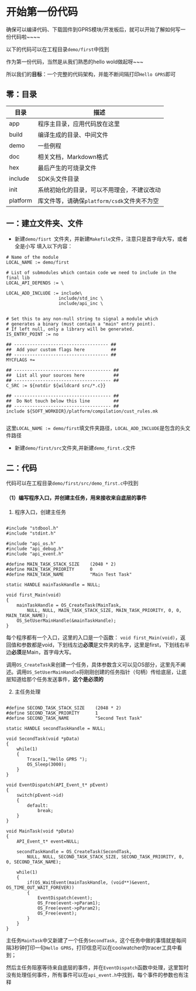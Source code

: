 开始第一份代码
=====

确保可以编译代码、下载固件到GPRS模块/开发板后，就可以开始了解如何写一份代码啦~~~~

以下的代码可以在工程目录`demo/first`中找到

作为第一份代码，当然是从我们熟悉的hello wold做起呀~~~

所以我们的**目标**：一个完整的代码架构，并能不断间隔打印`Hello GPRS`即可

## 零：目录

|  目录  |  描述  |
|  ---   |  ---  |
|app     |  程序主目录，应用代码放在这里  |
|build   |  编译生成的目录、中间文件      |
|demo    |  一些例程                    |
|doc     | 相关文档，Markdown格式        |
|hex     |  最后产生的可烧录文件         |
|include |  SDK头文件目录                 |
|init    |  系统初始化的目录，可以不用理会，不建议改动 |
|platform|  库文件等，请确保`platform/csdk`文件夹不为空|

## 一：建立文件夹、文件

* 新建`demo/fisrt `文件夹，并新建`Makefile`文件，注意只是首字母大写，或者全是小写
填入以下内容：

```
# Name of the module
LOCAL_NAME := demo/first

# List of submodules which contain code we need to include in the final lib
LOCAL_API_DEPENDS := \

LOCAL_ADD_INCLUDE := include\
                    include/std_inc \
                    include/api_inc \


# Set this to any non-null string to signal a module which 
# generates a binary (must contain a "main" entry point). 
# If left null, only a library will be generated.
IS_ENTRY_POINT := no

## ------------------------------------ ##
## 	Add your custom flags here          ##
## ------------------------------------ ##
MYCFLAGS += 

## ------------------------------------- ##
##	List all your sources here           ##
## ------------------------------------- ##
C_SRC := ${notdir ${wildcard src/*.c}}

## ------------------------------------- ##
##  Do Not touch below this line         ##
## ------------------------------------- ##
include ${SOFT_WORKDIR}/platform/compilation/cust_rules.mk


```

这里`LOCAL_NAME := demo/first`填文件夹路径，`LOCAL_ADD_INCLUDE`是包含的头文件路径

* 新建`demo/first/src`文件夹,并新建`demo_first.c`文件


## 二：代码

代码可以在工程目录`demo/first/src/demo_first.c`中找到

#### （1）编写程序入口，并创建主任务，用来接收来自底层的事件

1. 程序入口，创建主任务

```

#include "stdbool.h"
#include "stdint.h"

#include "api_os.h"
#include "api_debug.h"
#include "api_event.h"

#define MAIN_TASK_STACK_SIZE    (2048 * 2)
#define MAIN_TASK_PRIORITY      0
#define MAIN_TASK_NAME          "Main Test Task"

static HANDLE mainTaskHandle = NULL;

void first_Main(void)
{
    mainTaskHandle = OS_CreateTask(MainTask,
        NULL, NULL, MAIN_TASK_STACK_SIZE, MAIN_TASK_PRIORITY, 0, 0, MAIN_TASK_NAME);
    OS_SetUserMainHandle(&mainTaskHandle);
}
```

每个程序都有一个入口，这里的入口是一个函数：
`void first_Main(void)`，返回值和参数都是void，下划线左边**必须**是文件夹的名字，这里是first，下划线右半边**必须**是Main，首字母大写。

调用`OS_CreateTask`来创建一个任务，具体参数含义可以见OS部分，这里先不阐述。调用`OS_SetUserMainHandle`将刚刚创建的任务指针（句柄）传给底层，让底层知道给那个任务发送事件，**这个是必须的**

2. 主任务处理

```

#define SECOND_TASK_STACK_SIZE    (2048 * 2)
#define SECOND_TASK_PRIORITY      1
#define SECOND_TASK_NAME          "Second Test Task"

static HANDLE secondTaskHandle = NULL;

void SecondTask(void *pData)
{
    while(1)
    {
        Trace(1,"Hello GPRS ");
        OS_Sleep(3000);
    }
}

void EventDispatch(API_Event_t* pEvent)
{
    switch(pEvent->id)
    {
        default:
            break;
    }
}

void MainTask(void *pData)
{
    API_Event_t* event=NULL;

    secondTaskHandle = OS_CreateTask(SecondTask,
        NULL, NULL, SECOND_TASK_STACK_SIZE, SECOND_TASK_PRIORITY, 0, 0, SECOND_TASK_NAME);

    while(1)
    {
        if(OS_WaitEvent(mainTaskHandle, (void**)&event, OS_TIME_OUT_WAIT_FOREVER))
        {
            EventDispatch(event);
            OS_Free(event->pParam1);
            OS_Free(event->pParam2);
            OS_Free(event);
        }
    }
}

```

主任务`MainTask`中又新建了一个任务`SecondTask`，这个任务中做的事情就是每间隔3秒钟打印一句`Hello GPRS`，打印信息可以在coolwatcher的tracer工具中看到；

然后主任务阻塞等待来自底层的事件，并在`EventDispatch`函数中处理，这里暂时没有处理任何事件，所有事件可以在`api_event.h`中找到，每个事件的参数也有注释










